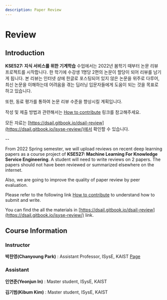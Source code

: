 ```yaml
---
description: Paper Review
---
```


# Review

## Introduction

**KSE527: 지식 서비스를 위한 기계학습** 수업에서는 2022년 봄학기 때부터 논문 리뷰 프로젝트를 시작합니다. 한 학기에 수강생 1명당 2편의 논문이 할당이 되어 리뷰를 남기게 됩니다. 본 리뷰는 인터넷 상에 한글로 포스팅되어 있지 않은 논문을 위주로 다루어, 최신 논문을 이해하는데 어려움을 겪는 딥러닝 입문자들에게 도움이 되는 것을 목표로 하고 있습니다.

또한, 동료 평가를 통하여 논문 리뷰 수준을 향상시킬 계획입니다.

작성 및 제출 방법과 관련해서는 [How to contribute](how-to-contribute.md) 링크를 참고해주세요.

모든 자료는 [https://dsail.gitbook.io/dsail-review](https://dsail.gitbook.io/isyse-review/)에서 확인할 수 있습니다.

\--

From 2022 Spring semester, we will upload reviews on recent deep learning papers as a course project of **KSE527: Machine Learning For Knowledge Service Engineering**. A student will need to write reviews on 2 papers. The papers should not have been reviewed or summarized elsewhere on the internet.

Also, we are going to improve the quality of paper review by peer evaluation.

Please refer to the following link [How to contribute](how-to-contribute.md) to understand how to submit and write.

You can find the all the materials in [https://dsail.gitbook.io/dsail-review](https://dsail.gitbook.io/isyse-review/) link.

## Course Information

### Instructor

**박찬영(Chanyoung Park)** : Assistant Professor, ISysE, KAIST [Page](http://dsail.kaist.ac.kr/professor/)

### Assistant

**인연준(Yeonjun In)** : Master student, ISysE, KAIST

**김기범(Kibum Kim)** : Master student, ISysE, KAIST
